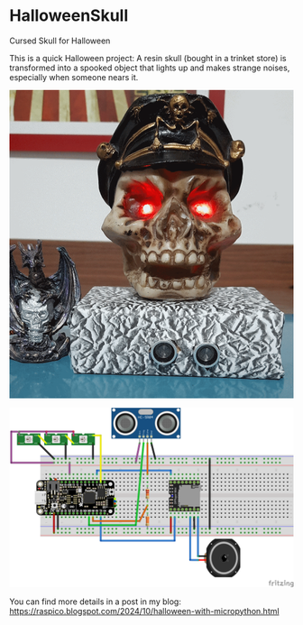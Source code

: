 # HalloweenSkull
Cursed Skull for Halloween

This is a quick Halloween project: A resin skull (bought in a trinket store) is transformed into a spooked object that lights up and makes strange noises, especially when someone nears it.

![Photo](Skull_1.png)

![Circuit](assembly_bb.png)

You can find more details in a post in my blog:
https://raspico.blogspot.com/2024/10/halloween-with-micropython.html


